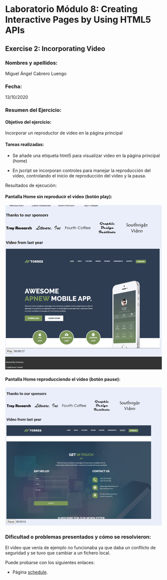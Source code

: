 ﻿# Laboratorio Módulo 8: Creating Interactive Pages by Using HTML5 APIs
## Exercise 2: Incorporating Video
### Nombres y apellidos:
Miguel Ángel Cabrero Luengo
### Fecha:
13/10/2020
### Resumen del Ejercicio:

#### Objetivo del ejercicio:

Incorporar un reproductor de video en la página principal

#### Tareas realizadas:

- Se añade una etiqueta html5 para visualizar video en la página principal (home)

- En jscript se incorporan controles para manejar la reproducción del video, controlando el inicio de reproducción del video y la pausa.

Resultados de ejecución:

#### Pantalla Home sin reproducir el video (botón play):
<img src="images/01.png">

#### Pantalla Home reproducciendo el video (botón pause):
<img src="images/02.png">

### Dificultad o problemas presentados y cómo se resolvieron:
El video que venía de ejemplo no funcionaba ya que daba un conflicto de seguridad y se tuvo que cambiar a un fichero local.


Puede probarse con los siguientes enlaces:

- Página <a href="schedule.htm" target="_blank">schedule</a>.